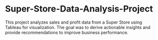 # Super-Store-Data-Analysis-Project
This project analyzes sales and profit data from a Super Store using Tableau for visualization. The goal was to derive actionable insights and provide recommendations to improve business performance.
